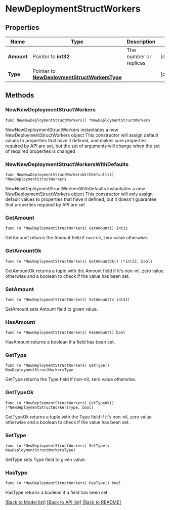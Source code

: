 # NewDeploymentStructWorkers

## Properties

Name | Type | Description | Notes
------------ | ------------- | ------------- | -------------
**Amount** | Pointer to **int32** | The number or replicas | [optional] 
**Type** | Pointer to [**NewDeploymentStructWorkersType**](NewDeploymentStructWorkersType.md) |  | [optional] 

## Methods

### NewNewDeploymentStructWorkers

`func NewNewDeploymentStructWorkers() *NewDeploymentStructWorkers`

NewNewDeploymentStructWorkers instantiates a new NewDeploymentStructWorkers object
This constructor will assign default values to properties that have it defined,
and makes sure properties required by API are set, but the set of arguments
will change when the set of required properties is changed

### NewNewDeploymentStructWorkersWithDefaults

`func NewNewDeploymentStructWorkersWithDefaults() *NewDeploymentStructWorkers`

NewNewDeploymentStructWorkersWithDefaults instantiates a new NewDeploymentStructWorkers object
This constructor will only assign default values to properties that have it defined,
but it doesn't guarantee that properties required by API are set

### GetAmount

`func (o *NewDeploymentStructWorkers) GetAmount() int32`

GetAmount returns the Amount field if non-nil, zero value otherwise.

### GetAmountOk

`func (o *NewDeploymentStructWorkers) GetAmountOk() (*int32, bool)`

GetAmountOk returns a tuple with the Amount field if it's non-nil, zero value otherwise
and a boolean to check if the value has been set.

### SetAmount

`func (o *NewDeploymentStructWorkers) SetAmount(v int32)`

SetAmount sets Amount field to given value.

### HasAmount

`func (o *NewDeploymentStructWorkers) HasAmount() bool`

HasAmount returns a boolean if a field has been set.

### GetType

`func (o *NewDeploymentStructWorkers) GetType() NewDeploymentStructWorkersType`

GetType returns the Type field if non-nil, zero value otherwise.

### GetTypeOk

`func (o *NewDeploymentStructWorkers) GetTypeOk() (*NewDeploymentStructWorkersType, bool)`

GetTypeOk returns a tuple with the Type field if it's non-nil, zero value otherwise
and a boolean to check if the value has been set.

### SetType

`func (o *NewDeploymentStructWorkers) SetType(v NewDeploymentStructWorkersType)`

SetType sets Type field to given value.

### HasType

`func (o *NewDeploymentStructWorkers) HasType() bool`

HasType returns a boolean if a field has been set.


[[Back to Model list]](../README.md#documentation-for-models) [[Back to API list]](../README.md#documentation-for-api-endpoints) [[Back to README]](../README.md)


